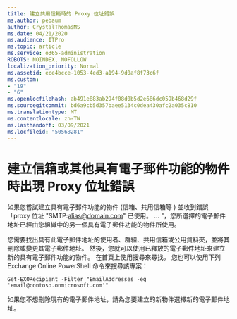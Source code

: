 ```yaml
---
title: 建立共用信箱時的 Proxy 位址錯誤
ms.author: pebaum
author: CrystalThomasMS
ms.date: 04/21/2020
ms.audience: ITPro
ms.topic: article
ms.service: o365-administration
ROBOTS: NOINDEX, NOFOLLOW
localization_priority: Normal
ms.assetid: ece4bcce-1053-4ed3-a194-9d0af8f73c6f
ms.custom:
- "19"
- "6"
ms.openlocfilehash: ab491e883ab294f08d0b5d2e686dc059b468d29f
ms.sourcegitcommit: bd6a9cb5d357baee5134c0dea430afc2a035c810
ms.translationtype: MT
ms.contentlocale: zh-TW
ms.lasthandoff: 03/09/2021
ms.locfileid: "50568281"
---
```

# <a name="proxy-address-error-while-creating-a-mailbox-or-other-email-enabled-object"></a>建立信箱或其他具有電子郵件功能的物件時出現 Proxy 位址錯誤

如果您嘗試建立具有電子郵件功能的物件 (信箱、共用信箱等 ) 並收到錯誤「proxy 位址 "SMTP:alias@domain.com" 已使用。 ... "，您所選擇的電子郵件地址已經由您組織中的另一個具有電子郵件功能的物件所使用。
  
您需要找出具有此電子郵件地址的使用者、群組、共用信箱或公用資料夾，並將其刪除或變更其電子郵件地址。 然後，您就可以使用已釋放的電子郵件地址來建立新的具有電子郵件功能的物件。 在首頁上使用搜尋來尋找。 您也可以使用下列 Exchange Online PowerShell 命令來搜尋該專案：

`
    Get-EXORecipient -Filter "EmailAddresses -eq 'email@contoso.onmicrosoft.com'"
`
  
如果您不想刪除現有的電子郵件地址，請為您要建立的新物件選擇新的電子郵件地址。
  
